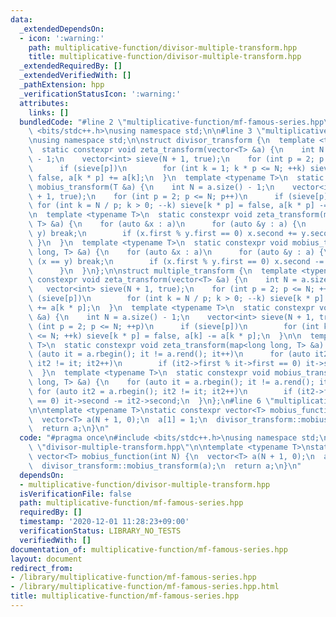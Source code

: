 ```yaml
---
data:
  _extendedDependsOn:
  - icon: ':warning:'
    path: multiplicative-function/divisor-multiple-transform.hpp
    title: multiplicative-function/divisor-multiple-transform.hpp
  _extendedRequiredBy: []
  _extendedVerifiedWith: []
  _pathExtension: hpp
  _verificationStatusIcon: ':warning:'
  attributes:
    links: []
  bundledCode: "#line 2 \"multiplicative-function/mf-famous-series.hpp\"\n#include\
    \ <bits/stdc++.h>\nusing namespace std;\n\n#line 3 \"multiplicative-function/divisor-multiple-transform.hpp\"\
    \nusing namespace std;\n\nstruct divisor_transform {\n  template <typename T>\n\
    \  static constexpr void zeta_transform(vector<T> &a) {\n    int N = a.size()\
    \ - 1;\n    vector<int> sieve(N + 1, true);\n    for (int p = 2; p <= N; p++)\n\
    \      if (sieve[p])\n        for (int k = 1; k * p <= N; ++k) sieve[k * p] =\
    \ false, a[k * p] += a[k];\n  }\n  template <typename T>\n  static constexpr void\
    \ mobius_transform(T &a) {\n    int N = a.size() - 1;\n    vector<int> sieve(N\
    \ + 1, true);\n    for (int p = 2; p <= N; p++)\n      if (sieve[p])\n       \
    \ for (int k = N / p; k > 0; --k) sieve[k * p] = false, a[k * p] -= a[k];\n  }\n\
    \n  template <typename T>\n  static constexpr void zeta_transform(map<long long,\
    \ T> &a) {\n    for (auto &x : a)\n      for (auto &y : a) {\n        if (x ==\
    \ y) break;\n        if (x.first % y.first == 0) x.second += y.second;\n     \
    \ }\n  }\n  template <typename T>\n  static constexpr void mobius_transform(map<long\
    \ long, T> &a) {\n    for (auto &x : a)\n      for (auto &y : a) {\n        if\
    \ (x == y) break;\n        if (x.first % y.first == 0) x.second -= y.second;\n\
    \      }\n  }\n};\n\nstruct multiple_transform {\n  template <typename T>\n  static\
    \ constexpr void zeta_transform(vector<T> &a) {\n    int N = a.size() - 1;\n \
    \   vector<int> sieve(N + 1, true);\n    for (int p = 2; p <= N; ++p)\n      if\
    \ (sieve[p])\n        for (int k = N / p; k > 0; --k) sieve[k * p] = false, a[k]\
    \ += a[k * p];\n  }\n  template <typename T>\n  static constexpr void mobius_transform(vector<T>\
    \ &a) {\n    int N = a.size() - 1;\n    vector<int> sieve(N + 1, true);\n    for\
    \ (int p = 2; p <= N; ++p)\n      if (sieve[p])\n        for (int k = 1; k * p\
    \ <= N; ++k) sieve[k * p] = false, a[k] -= a[k * p];\n  }\n\n  template <typename\
    \ T>\n  static constexpr void zeta_transform(map<long long, T> &a) {\n    for\
    \ (auto it = a.rbegin(); it != a.rend(); it++)\n      for (auto it2 = a.rbegin();\
    \ it2 != it; it2++)\n        if (it2->first % it->first == 0) it->second += it2->second;\n\
    \  }\n  template <typename T>\n  static constexpr void mobius_transform(map<long\
    \ long, T> &a) {\n    for (auto it = a.rbegin(); it != a.rend(); it++)\n     \
    \ for (auto it2 = a.rbegin(); it2 != it; it2++)\n        if (it2->first % it->first\
    \ == 0) it->second -= it2->second;\n  }\n};\n#line 6 \"multiplicative-function/mf-famous-series.hpp\"\
    \n\ntemplate <typename T>\nstatic constexpr vector<T> mobius_function(int N) {\n\
    \  vector<T> a(N + 1, 0);\n  a[1] = 1;\n  divisor_transform::mobius_transform(a);\n\
    \  return a;\n}\n"
  code: "#pragma once\n#include <bits/stdc++.h>\nusing namespace std;\n\n#include\
    \ \"divisor-multiple-transform.hpp\"\n\ntemplate <typename T>\nstatic constexpr\
    \ vector<T> mobius_function(int N) {\n  vector<T> a(N + 1, 0);\n  a[1] = 1;\n\
    \  divisor_transform::mobius_transform(a);\n  return a;\n}\n"
  dependsOn:
  - multiplicative-function/divisor-multiple-transform.hpp
  isVerificationFile: false
  path: multiplicative-function/mf-famous-series.hpp
  requiredBy: []
  timestamp: '2020-12-01 11:28:23+09:00'
  verificationStatus: LIBRARY_NO_TESTS
  verifiedWith: []
documentation_of: multiplicative-function/mf-famous-series.hpp
layout: document
redirect_from:
- /library/multiplicative-function/mf-famous-series.hpp
- /library/multiplicative-function/mf-famous-series.hpp.html
title: multiplicative-function/mf-famous-series.hpp
---
```

